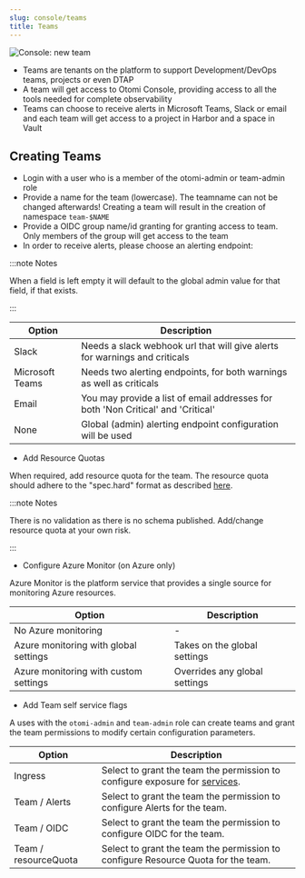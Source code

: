 ```yaml
---
slug: console/teams
title: Teams
---
```


![Console: new team](img/console-new-team.png)

- Teams are tenants on the platform to support Development/DevOps teams, projects or even DTAP
- A team will get access to Otomi Console, providing access to all the tools needed for complete observability
- Teams can choose to receive alerts in Microsoft Teams, Slack or email and each team will get access to a project in Harbor and a space in Vault

## Creating Teams

- Login with a user who is a member of the otomi-admin or team-admin role
- Provide a name for the team (lowercase). The teamname can not be changed afterwards! Creating a team will result in the creation of namespace `team-$NAME`
- Provide a OIDC group name/id granting for granting access to team. Only members of the group will get access to the team
- In order to receive alerts, please choose an alerting endpoint:

:::note Notes

When a field is left empty it will default to the global admin value for that field, if that exists.

:::

| Option          | Description                                                                      |
| --------------- | -------------------------------------------------------------------------------- |
| Slack           | Needs a slack webhook url that will give alerts for warnings and criticals       |
| Microsoft Teams | Needs two alerting endpoints, for both warnings as well as criticals             |
| Email           | You may provide a list of email addresses for both 'Non Critical' and 'Critical' |
| None            | Global (admin) alerting endpoint configuration will be used                      |

- Add Resource Quotas

When required, add resource quota for the team. The resource quota should adhere to the "spec.hard" format as described [here](https://kubernetes.io/docs/concepts/policy/resource-quotas/).

:::note Notes

There is no validation as there is no schema published. Add/change resource quota at your own risk.

:::

- Configure Azure Monitor (on Azure only)

Azure Monitor is the platform service that provides a single source for monitoring Azure resources.

| Option                                | Description                   |
| ------------------------------------- | ----------------------------- |
| No Azure monitoring                   | -                             |
| Azure monitoring with global settings | Takes on the global settings  |
| Azure monitoring with custom settings | Overrides any global settings |

- Add Team self service flags

A uses with the `otomi-admin` and `team-admin` role can create teams and grant the team permissions to modify certain configuration parameters.

| Option               | Description                                                                             |
| -------------------- | --------------------------------------------------------------------------------------- |
| Ingress              | Select to grant the team the permission to configure exposure for [services](services). |
| Team / Alerts        | Select to grant the team the permission to configure Alerts for the team.               |
| Team / OIDC          | Select to grant the team the permission to configure OIDC for the team.                 |
| Team / resourceQuota | Select to grant the team the permission to configure Resource Quota for the team.       |
